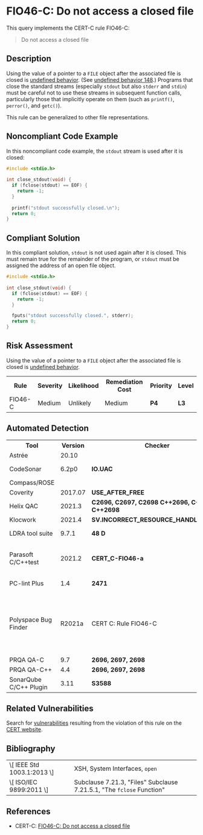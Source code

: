 # FIO46-C: Do not access a closed file

This query implements the CERT-C rule FIO46-C:

> Do not access a closed file


## Description

Using the value of a pointer to a `FILE` object after the associated file is closed is [undefined behavior](https://wiki.sei.cmu.edu/confluence/display/c/BB.+Definitions#BB.Definitions-undefinedbehavior). (See [undefined behavior 148](https://wiki.sei.cmu.edu/confluence/display/c/CC.+Undefined+Behavior#CC.UndefinedBehavior-ub_148).) Programs that close the standard streams (especially `stdout` but also `stderr` and `stdin`) must be careful not to use these streams in subsequent function calls, particularly those that implicitly operate on them (such as `printf()`, `perror()`, and `getc()`).

This rule can be generalized to other file representations.

## Noncompliant Code Example

In this noncompliant code example, the `stdout` stream is used after it is closed:

```cpp
#include <stdio.h>
 
int close_stdout(void) {
  if (fclose(stdout) == EOF) {
    return -1;
  }
 
  printf("stdout successfully closed.\n");
  return 0;
}
```

## Compliant Solution

In this compliant solution, `stdout` is not used again after it is closed. This must remain true for the remainder of the program, or `stdout` must be assigned the address of an open file object.

```cpp
#include <stdio.h>
 
int close_stdout(void) {
  if (fclose(stdout) == EOF) {
    return -1;
  }

  fputs("stdout successfully closed.", stderr);
  return 0;
}
```

## Risk Assessment

Using the value of a pointer to a `FILE` object after the associated file is closed is [undefined behavior](https://wiki.sei.cmu.edu/confluence/display/c/BB.+Definitions#BB.Definitions-undefinedbehavior).

<table> <tbody> <tr> <th> Rule </th> <th> Severity </th> <th> Likelihood </th> <th> Remediation Cost </th> <th> Priority </th> <th> Level </th> </tr> <tr> <td> FIO46-C </td> <td> Medium </td> <td> Unlikely </td> <td> Medium </td> <td> <strong>P4</strong> </td> <td> <strong>L3</strong> </td> </tr> </tbody> </table>


## Automated Detection

<table> <tbody> <tr> <th> Tool </th> <th> Version </th> <th> Checker </th> <th> Description </th> </tr> <tr> <td> <a> Astrée </a> </td> <td> 20.10 </td> <td> </td> <td> Supported </td> </tr> <tr> <td> <a> CodeSonar </a> </td> <td> 6.2p0 </td> <td> <strong>IO.UAC</strong> </td> <td> Use after close </td> </tr> <tr> <td> <a> Compass/ROSE </a> </td> <td> </td> <td> </td> <td> </td> </tr> <tr> <td> <a> Coverity </a> </td> <td> 2017.07 </td> <td> <strong>USE_AFTER_FREE</strong> </td> <td> Implemented </td> </tr> <tr> <td> <a> Helix QAC </a> </td> <td> 2021.3 </td> <td> <strong>C2696, C2697, C2698</strong> <strong>C++2696, C++2697, C++2698</strong> </td> <td> </td> </tr> <tr> <td> <a> Klocwork </a> </td> <td> 2021.4 </td> <td> <strong><a>SV.INCORRECT_RESOURCE_HANDLING.URH</a></strong> </td> <td> </td> </tr> <tr> <td> <a> LDRA tool suite </a> </td> <td> 9.7.1 </td> <td> <strong>48 D</strong> </td> <td> Partially implemented </td> </tr> <tr> <td> <a> Parasoft C/C++test </a> </td> <td> 2021.2 </td> <td> <strong>CERT_C-FIO46-a</strong> </td> <td> Do not use resources that have been freed </td> </tr> <tr> <td> <a> PC-lint Plus </a> </td> <td> 1.4 </td> <td> <strong>2471</strong> </td> <td> Fully supported </td> </tr> <tr> <td> <a> Polyspace Bug Finder </a> </td> <td> R2021a </td> <td> <a> CERT C: Rule FIO46-C </a> </td> <td> Checks for use of previously closed resource (rule partially covered) </td> </tr> <tr> <td> <a> PRQA QA-C </a> </td> <td> 9.7 </td> <td> <strong>2696, 2697, 2698</strong> </td> <td> </td> </tr> <tr> <td> <a> PRQA QA-C++ </a> </td> <td> 4.4 </td> <td> <strong>2696, 2697, 2698</strong> </td> <td> </td> </tr> <tr> <td> <a> SonarQube C/C++ Plugin </a> </td> <td> 3.11 </td> <td> <strong><a>S3588</a></strong> </td> <td> </td> </tr> </tbody> </table>


## Related Vulnerabilities

Search for [vulnerabilities](https://wiki.sei.cmu.edu/confluence/display/c/BB.+Definitions#BB.Definitions-vulnerability) resulting from the violation of this rule on the [CERT website](https://www.kb.cert.org/vulnotes/bymetric?searchview&query=FIELD+KEYWORDS+contains+FIO46-C).

## Bibliography

<table> <tbody> <tr> <td> \[ <a> IEEE Std 1003.1:2013 </a> \] </td> <td> XSH, System Interfaces, <code>open</code> </td> </tr> <tr> <td> \[ <a> ISO/IEC 9899:2011 </a> \] </td> <td> Subclause 7.21.3, "Files" Subclause 7.21.5.1, "The <code>fclose</code> Function" </td> </tr> </tbody> </table>


## References

* CERT-C: [FIO46-C: Do not access a closed file](https://wiki.sei.cmu.edu/confluence/display/c)
